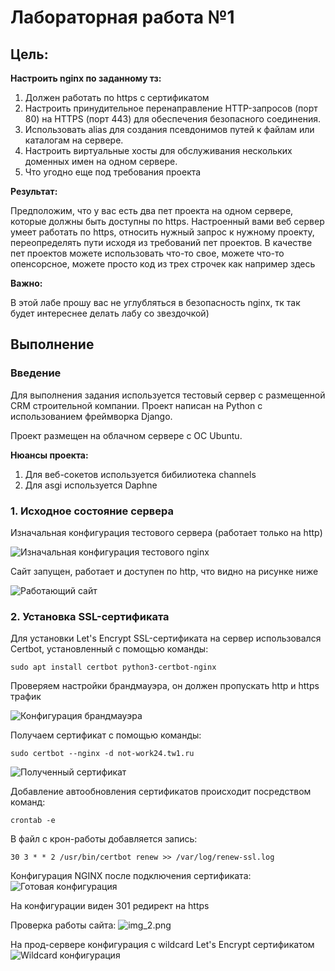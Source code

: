 # Лабораторная работа №1

## Цель:

**Настроить nginx по заданному тз:**

1. Должен работать по https c сертификатом
2. Настроить принудительное перенаправление HTTP-запросов (порт 80) на HTTPS (порт 443) для обеспечения безопасного
   соединения.
3. Использовать alias для создания псевдонимов путей к файлам или каталогам на сервере.
4. Настроить виртуальные хосты для обслуживания нескольких доменных имен на одном сервере.
5. Что угодно еще под требования проекта

**Результат:**

Предположим, что у вас есть два пет проекта на одном сервере, которые должны быть доступны по https. Настроенный вами
веб сервер умеет работать по https, относить нужный запрос к нужному проекту, переопределять пути исходя из требований
пет проектов.
В качестве пет проектов можете использовать что-то свое, можете что-то опенсорсное, можете просто код из трех строчек
как например здесь

**Важно:**

В этой лабе прошу вас не углубляться в безопасность nginx, тк так будет интереснее делать лабу со звездочкой)

## Выполнение

### Введение

Для выполнения задания используется тестовый сервер с размещенной CRM строительной компании.
Проект написан на Python с использованием фреймворка Django.

Проект размещен на облачном сервере с ОС Ubuntu.

**Нюансы проекта:**

1. Для веб-сокетов используется бибилиотека channels
2. Для asgi используется Daphne

### 1. Исходное состояние сервера
Изначальная конфигурация тестового сервера (работает только на http)

![Изначальная конфигурация тестового nginx](img1.png)

Сайт запущен, работает и доступен по http, что видно на рисунке ниже

![Работающий сайт](Img2.png)

### 2. Установка SSL-сертификата

Для установки Let's Encrypt SSL-сертификата на сервер использовался Certbot, установленный с помощью команды:

`sudo apt install certbot python3-certbot-nginx`

Проверяем настройки брандмауэра, он должен пропускать http и https трафик

![Конфигурация брандмауэра](img3.png)

Получаем сертификат с помощью команды:

`sudo certbot --nginx -d not-work24.tw1.ru`

![Полученный сертификат](img4.png)

Добавление автообновления сертификатов происходит посредством команд:

`crontab -e`

В файл с крон-работы добавляется запись:

`30 3 * * 2 /usr/bin/certbot renew >> /var/log/renew-ssl.log`

Конфигурация NGINX после подключения сертификата:
![Готовая конфигурация](img.png)

На конфигурации виден 301 редирект на https

Проверка работы сайта:
![img_2.png](img_2.png)

На прод-сервере конфигурация с wildcard Let's Encrypt сертификатом
![Wildcard конфигурация](img_1.png)
